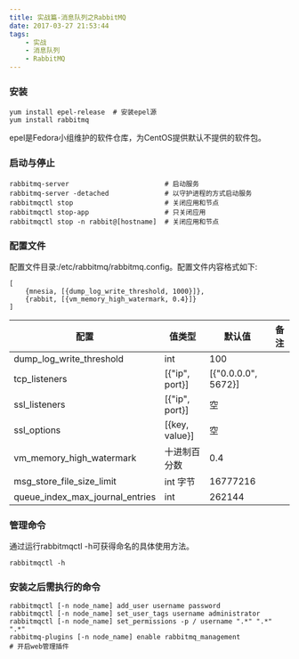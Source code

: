 ```yaml
---
title: 实战篇-消息队列之RabbitMQ
date: 2017-03-27 21:53:44
tags:
	- 实战
	- 消息队列
	- RabbitMQ
---
```

### 安装

```
yum install epel-release  # 安装epel源
yum install rabbitmq
```

epel是Fedora小组维护的软件仓库，为CentOS提供默认不提供的软件包。

### 启动与停止
```
rabbitmq-server                        # 启动服务
rabbitmq-server -detached              # 以守护进程的方式启动服务
rabbitmqctl stop                       # 关闭应用和节点
rabbitmqctl stop-app                   # 只关闭应用
rabbitmqctl stop -n rabbit@[hostname]  # 关闭应用和节点
```

### 配置文件
配置文件目录:/etc/rabbitmq/rabbitmq.config。配置文件内容格式如下:

```
[
	{mnesia, [{dump_log_write_threshold, 1000}]},
	{rabbit, [{vm_memory_high_watermark, 0.4}]}
]
```

配置|值类型|默认值|备注
------------------------|-----------------|--------------------|----------------
dump\_log_write\_threshold| int             | 100    |
tcp\_listeners            | [{"ip", port}] | [{"0.0.0.0", 5672}] |
ssl\_listeners            | [{"ip", port}] | 空                  |
ssl\_options              | [{key, value}] | 空                  |
vm\_memory\_high\_watermark| 十进制百分数     | 0.4                 |
msg\_store\_file\_size\_limit| int 字节      | 16777216            |
queue\_index\_max\_journal\_entries| int     | 262144              |

### 管理命令
通过运行rabbitmqctl -h可获得命名的具体使用方法。

```
rabbitmqctl -h
```

### 安装之后需执行的命令

```
rabbitmqctl [-n node_name] add_user username password
rabbitmqctl [-n node_name] set_user_tags username administrator
rabbitmqctl [-n node_name] set_permissions -p / username ".*" ".*" ".*"
rabbitmq-plugins [-n node_name] enable rabbitmq_management              # 开启web管理插件
```